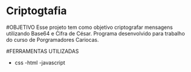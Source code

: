 # Criptogtafia

#OBJETIVO
Esse projeto tem como objetivo criptografar mensagens utilizando Base64 e Cifra de César. Programa desenvolvido para trabalho do curso de Porgramadores Cariocas.

#FERRAMENTAS UTILIZADAS 
 - css
 -html
 -javascript
 
 
